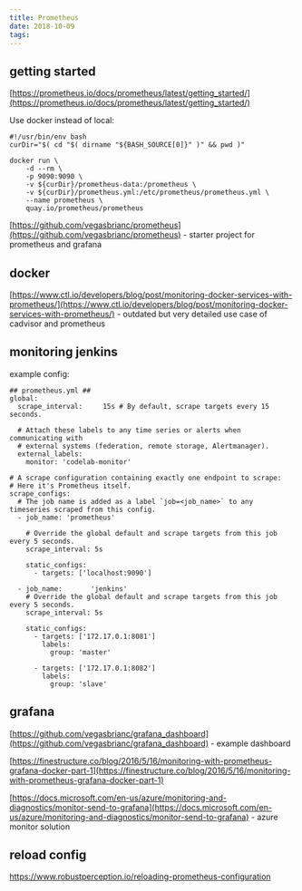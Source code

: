 ```yaml
---
title: Prometheus
date: 2018-10-09
tags:
---
```


## getting started

[https://prometheus.io/docs/prometheus/latest/getting_started/](https://prometheus.io/docs/prometheus/latest/getting_started/)

Use docker instead of local:

```text
#!/usr/bin/env bash
curDir="$( cd "$( dirname "${BASH_SOURCE[0]}" )" && pwd )"

docker run \
    -d --rm \
    -p 9090:9090 \
    -v ${curDir}/prometheus-data:/prometheus \
    -v ${curDir}/prometheus.yml:/etc/prometheus/prometheus.yml \
    --name prometheus \
    quay.io/prometheus/prometheus
```

[https://github.com/vegasbrianc/prometheus](https://github.com/vegasbrianc/prometheus) - starter project for prometheus and grafana

## docker

[https://www.ctl.io/developers/blog/post/monitoring-docker-services-with-prometheus/](https://www.ctl.io/developers/blog/post/monitoring-docker-services-with-prometheus/) - outdated but very detailed use case of cadvisor and prometheus

## monitoring jenkins

example config:

```text
## prometheus.yml ##
global:
  scrape_interval:     15s # By default, scrape targets every 15 seconds.

  # Attach these labels to any time series or alerts when communicating with
  # external systems (federation, remote storage, Alertmanager).
  external_labels:
    monitor: 'codelab-monitor'

# A scrape configuration containing exactly one endpoint to scrape:
# Here it's Prometheus itself.
scrape_configs:
  # The job name is added as a label `job=<job_name>` to any timeseries scraped from this config.
  - job_name: 'prometheus'

    # Override the global default and scrape targets from this job every 5 seconds.
    scrape_interval: 5s

    static_configs:
      - targets: ['localhost:9090']

  - job_name:       'jenkins'
    # Override the global default and scrape targets from this job every 5 seconds.
    scrape_interval: 5s

    static_configs:
      - targets: ['172.17.0.1:8081']
        labels:
          group: 'master'

      - targets: ['172.17.0.1:8082']
        labels:
          group: 'slave'
```

## grafana

[https://github.com/vegasbrianc/grafana_dashboard](https://github.com/vegasbrianc/grafana_dashboard) - example dashboard

[https://finestructure.co/blog/2016/5/16/monitoring-with-prometheus-grafana-docker-part-1](https://finestructure.co/blog/2016/5/16/monitoring-with-prometheus-grafana-docker-part-1)

[https://docs.microsoft.com/en-us/azure/monitoring-and-diagnostics/monitor-send-to-grafana](https://docs.microsoft.com/en-us/azure/monitoring-and-diagnostics/monitor-send-to-grafana) - azure monitor solution

## reload config

https://www.robustperception.io/reloading-prometheus-configuration
